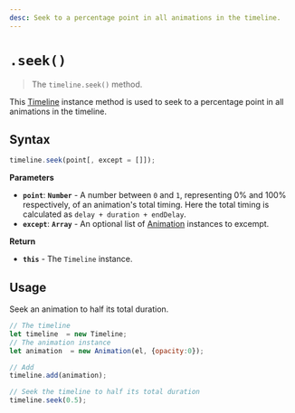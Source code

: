 ```yaml
---
desc: Seek to a percentage point in all animations in the timeline.
---
```

# `.seek()`

> The `timeline.seek()` method.

This [Timeline](..) instance method is used to seek to a percentage point in all animations in the timeline.

## Syntax

```js
timeline.seek(point[, except = []]);
```

**Parameters**

+ **`point`**: **`Number`** - A number between `0` and `1`, representing 0% and 100% respectively, of an animation's total timing. Here the total timing is calculated as `delay + duration + endDelay`.
+ **`except`**: **`Array`** - An optional list of [Animation](../Animation) instances to excempt.

**Return**

+ **`this`** - The `Timeline` instance.

## Usage

Seek an animation to half its total duration.

```js
// The timeline
let timeline  = new Timeline;
// The animation instance
let animation  = new Animation(el, {opacity:0});

// Add
timeline.add(animation);

// Seek the timeline to half its total duration
timeline.seek(0.5);
```
